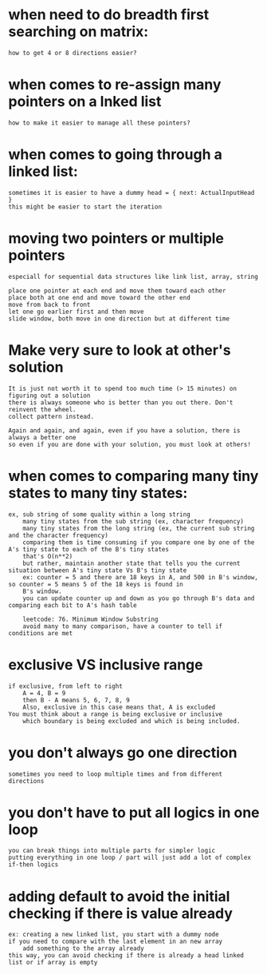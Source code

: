 # when need to do breadth first searching on matrix:
    how to get 4 or 8 directions easier?

# when comes to re-assign many pointers on a lnked list
    how to make it easier to manage all these pointers?

# when comes to going through a linked list:
    sometimes it is easier to have a dummy head = { next: ActualInputHead }
    this might be easier to start the iteration

# moving two pointers or multiple pointers
    especiall for sequential data structures like link list, array, string

    place one pointer at each end and move them toward each other
    place both at one end and move toward the other end
    move from back to front
    let one go earlier first and then move
    slide window, both move in one direction but at different time

# Make very sure to look at other's solution
    It is just not worth it to spend too much time (> 15 minutes) on figuring out a solution
    there is always someone who is better than you out there. Don't reinvent the wheel.
    collect pattern instead.

    Again and again, and again, even if you have a solution, there is always a better one
    so even if you are done with your solution, you must look at others!

# when comes to comparing many tiny states to many tiny states:
    ex, sub string of some quality within a long string
        many tiny states from the sub string (ex, character frequency)
        many tiny states from the long string (ex, the current sub string and the character frequency)
        comparing them is time consuming if you compare one by one of the A's tiny state to each of the B's tiny states
        that's O(n**2)
        but rather, maintain another state that tells you the current situation between A's tiny state Vs B's tiny state
        ex: counter = 5 and there are 18 keys in A, and 500 in B's window, so counter = 5 means 5 of the 18 keys is found in
        B's window.
        you can update counter up and down as you go through B's data and comparing each bit to A's hash table

        leetcode: 76. Minimum Window Substring
        avoid many to many comparison, have a counter to tell if conditions are met

# exclusive VS inclusive range
    if exclusive, from left to right
        A = 4, B = 9
        then B - A means 5, 6, 7, 8, 9
        Also, exclusive in this case means that, A is excluded
    You must think about a range is being exclusive or inclusive
        which boundary is being excluded and which is being included.


# you don't always go one direction
    sometimes you need to loop multiple times and from different directions

# you don't have to put all logics in one loop
    you can break things into multiple parts for simpler logic
    putting everything in one loop / part will just add a lot of complex if-then logics

# adding default to avoid the initial checking if there is value already
    ex: creating a new linked list, you start with a dummy node
    if you need to compare with the last element in an new array
        add something to the array already
    this way, you can avoid checking if there is already a head linked list or if array is empty